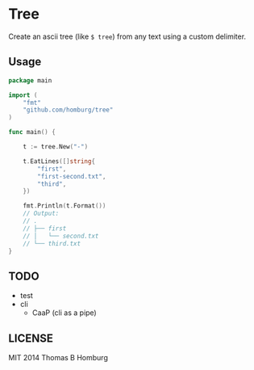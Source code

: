 # Tree

Create an ascii tree (like `$ tree`) from any text
using a custom delimiter.

## Usage

```go
package main

import (
	"fmt"
	"github.com/homburg/tree"
)

func main() {

	t := tree.New("-")

	t.EatLines([]string{
		"first",
		"first-second.txt",
		"third",
	})

	fmt.Println(t.Format())
	// Output:
	// .
	// ├── first
	// │   └── second.txt
	// └── third.txt
}
```

## TODO

- test
- cli
  - CaaP (cli as a pipe)

## LICENSE

MIT 2014 Thomas B Homburg

